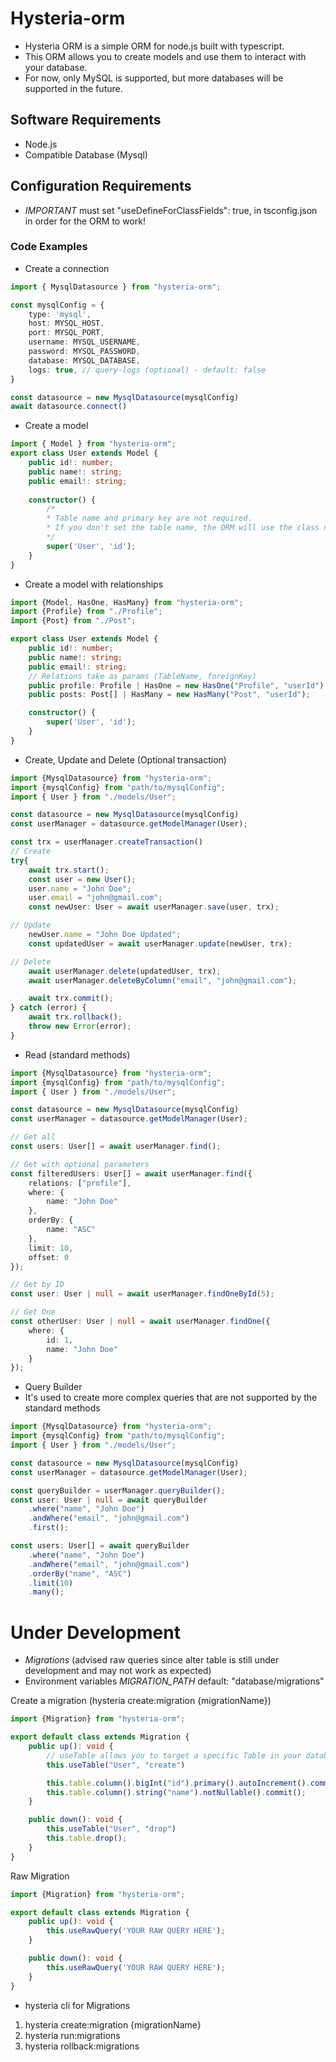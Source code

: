 # Hysteria-orm

- Hysteria ORM is a simple ORM for node.js built with typescript.
- This ORM allows you to create models and use them to interact with your database.
- For now, only MySQL is supported, but more databases will be supported in the future.

## Software Requirements

- Node.js
- Compatible Database (Mysql)

## Configuration Requirements

- *IMPORTANT* must set "useDefineForClassFields": true, in tsconfig.json in order for the ORM to work!

### Code Examples

- Create a connection

```typescript
import { MysqlDatasource } from "hysteria-orm";

const mysqlConfig = {
    type: 'mysql',
    host: MYSQL_HOST,
    port: MYSQL_PORT,
    username: MYSQL_USERNAME,
    password: MYSQL_PASSWORD,
    database: MYSQL_DATABASE,
    logs: true, // query-logs (optional) - default: false
}

const datasource = new MysqlDatasource(mysqlConfig)
await datasource.connect()
```

- Create a model

```typescript
import { Model } from "hysteria-orm";
export class User extends Model {
    public id!: number;
    public name!: string;
    public email!: string;
    
    constructor() {
        /*
        * Table name and primary key are not required.
        * If you don't set the table name, the ORM will use the class name for the table name.
        */
        super('User', 'id');
    }
}
```

- Create a model with relationships

```typescript
import {Model, HasOne, HasMany} from "hysteria-orm";
import {Profile} from "./Profile";
import {Post} from "./Post";

export class User extends Model {
    public id!: number;
    public name!: string;
    public email!: string;
    // Relations take as params (TableName, foreignKey)
    public profile: Profile | HasOne = new HasOne("Profile", "userId");
    public posts: Post[] | HasMany = new HasMany("Post", "userId");

    constructor() {
        super('User', 'id');
    }
}
```

- Create, Update and Delete (Optional transaction)

```typescript
import {MysqlDatasource} from "hysteria-orm";
import {mysqlConfig} from "path/to/mysqlConfig";
import { User } from "./models/User";

const datasource = new MysqlDatasource(mysqlConfig)
const userManager = datasource.getModelManager(User);

const trx = userManager.createTransaction()
// Create
try{
    await trx.start();
    const user = new User();
    user.name = "John Doe";
    user.email = "john@gmail.com";
    const newUser: User = await userManager.save(user, trx);

// Update
    newUser.name = "John Doe Updated";
    const updatedUser = await userManager.update(newUser, trx);

// Delete
    await userManager.delete(updatedUser, trx);
    await userManager.deleteByColumn("email", "john@gmail.com");

    await trx.commit();
} catch (error) {
    await trx.rollback();
    throw new Error(error);
}
```

- Read (standard methods)

```typescript
import {MysqlDatasource} from "hysteria-orm";
import {mysqlConfig} from "path/to/mysqlConfig";
import { User } from "./models/User";

const datasource = new MysqlDatasource(mysqlConfig)
const userManager = datasource.getModelManager(User);

// Get all
const users: User[] = await userManager.find();

// Get with optional parameters
const filteredUsers: User[] = await userManager.find({
    relations: ["profile"],
    where: {
        name: "John Doe"
    },
    orderBy: {
        name: "ASC"
    },
    limit: 10,
    offset: 0
});

// Get by ID
const user: User | null = await userManager.findOneById(5);

// Get One
const otherUser: User | null = await userManager.findOne({
    where: {
        id: 1,
        name: "John Doe"
    }
});
```

- Query Builder
- It's used to create more complex queries that are not supported by the standard methods

```typescript
import {MysqlDatasource} from "hysteria-orm";
import {mysqlConfig} from "path/to/mysqlConfig";
import { User } from "./models/User";

const datasource = new MysqlDatasource(mysqlConfig)
const userManager = datasource.getModelManager(User);

const queryBuilder = userManager.queryBuilder();
const user: User | null = await queryBuilder
    .where("name", "John Doe")
    .andWhere("email", "john@gmail.com")
    .first();

const users: User[] = await queryBuilder
    .where("name", "John Doe")
    .andWhere("email", "john@gmail.com")
    .orderBy("name", "ASC")
    .limit(10)
    .many();
```


# Under Development
- *Migrations* (advised raw queries since alter table is still under development and may not work as expected)
- Environment variables *MIGRATION_PATH* default: "database/migrations"

Create a migration (hysteria create:migration {migrationName})

```typescript
import {Migration} from "hysteria-orm";

export default class extends Migration {
    public up(): void {
        // useTable allows you to target a specific Table in your database in order to create, alter or drop
        this.useTable("User", "create")

        this.table.column().bigInt("id").primary().autoIncrement().commit();
        this.table.column().string("name").notNullable().commit();
    }

    public down(): void {
        this.useTable("User", "drop")
        this.table.drop();
    }
}
```

Raw Migration

```typescript
import {Migration} from "hysteria-orm";

export default class extends Migration {
    public up(): void {
        this.useRawQuery('YOUR RAW QUERY HERE');
    }

    public down(): void {
        this.useRawQuery('YOUR RAW QUERY HERE');
    }
}
```

- hysteria cli for Migrations

1) hysteria create:migration {migrationName}
2) hysteria run:migrations
3) hysteria rollback:migrations
